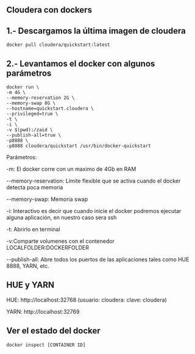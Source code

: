 ## Cloudera con dockers

## 1.- Descargamos la última imagen de cloudera

````ssh
docker pull cloudera/quickstart:latest
````

## 2.- Levantamos el docker con algunos parámetros

`````ssh
docker run \
-m 4G \
--memory-reservation 2G \
--memory-swap 8G \
--hostname=quickstart.cloudera \
--privileged=true \
-t \
-i \
-v $(pwd):/zaid \
--publish-all=true \
-p8888 \
-p8088 cloudera/quickstart /usr/bin/docker-quickstart
``````

Parámetros:

-m: El docker corre con un maximo de 4Gb en RAM

--memory-reservation: Límite flexible que se activa cuando el docker detecta poca memoria

--memory-swap: Memoria swap

-i: Interactivo es decir que cuando inicie el docker podremos ejecutar alguna aplicación, en nuestro caso sera ssh

-t: Abrirlo en terminal

-v:Comparte volumenes con el contenedor LOCALFOLDER:DOCKERFOLDER

--publish-all: Abre todos los puertos de las aplicaciones tales como HUE 8888, YARN, etc.


## HUE y YARN

HUE: http://localhost:32768  (usuario: cloudera: clave: cloudera)

YARN: http://localhost:32769

## Ver el estado del docker

```ssh
docker inspect [CONTAINER ID]
````


